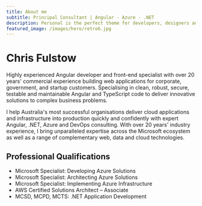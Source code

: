 ```yaml
---
title: About me
subtitle: Principal Consultant | Angular - Azure - .NET
description: Personal is the perfect theme for developers, designers and other creatives.
featured_image: /images/hero/retro6.jpg
---
```


# Chris Fulstow

Highly experienced Angular developer and front-end specialist with over 20 years' commercial experience building web applications for corporate, government, and startup customers. Specialising in clean, robust, secure, testable and maintainable Angular and TypeScript code to deliver innovative solutions to complex business problems.

I help Australia's most successful organisations deliver cloud applications and infrastructure into production quickly and confidently with expert Angular, .NET, Azure and DevOps consulting. With over 20 years' industry experience, I bring unparalleled expertise across the Microsoft ecosystem as well as a range of complementary web, data and cloud technologies.

## Professional Qualifications
* Microsoft Specialist: Developing Azure Solutions
* Microsoft Specialist: Architecting Azure Solutions
* Microsoft Specialist: Implementing Azure Infrastructure
* AWS Certified Solutions Architect – Associate
* MCSD, MCPD, MCTS: .NET Application Development
